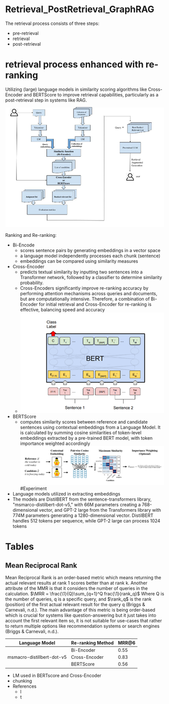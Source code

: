 # Retrieval_PostRetrieval_GraphRAG
The retrieval process consists of three steps: 
* pre-retrieval
* retrieval
* post-retrieval

# retrieval process enhanced with re-ranking
Utilizing (large) language models in similarity scoring algorithms like Cross-Encoder and BERTScore to improve retrieval capabilities, particularly as a post-retrieval step in systems like RAG.

![Post Retrieval](Workflow-Reranker_RAG.jpg)



Ranking and Re-ranking:
* Bi-Encode
  * scores sentence pairs by generating embeddings in a vector space
  * a language model independently processes each chunk (sentence)
  * embeddings can be compared using similarity measures
* Cross-Encoder
  * predicts textual similarity by inputting two sentences into a Transformer network, followed by a classifier to determine similarity probability.
  * Cross-Encoders significantly improve re-ranking accuracy by performing attention mechanisms across queries and documents, but are computationally intensive. Therefore, a combination of Bi-Encoder for initial retrieval and Cross-Encoder for re-ranking is effective, balancing speed and accuracy
  * ![Cross-Encoder](Cross_Encoder.png)
* BERTScore 
  * computes similarity scores between reference and candidate sentences using contextual embeddings from a Language Model. It is calculated by summing cosine similarities of token-level embeddings extracted by a pre-trained BERT model, with token importance weighted accordingly
    ![Cross-Encoder](BERTScore.png)
#Experiment
* Language models utilized in extracting embeddings
* The models are DistilBERT from the sentence-transformers library, "msmarco-distilbert-dot-v5," with 66M parameters creating a 768-dimensional vector, and GPT-2 large from the Transformers library with 774M parameters generating a 1280-dimensional vector. DistilBERT handles 512 tokens per sequence, while GPT-2 large can process 1024 tokens
 # Tables
 ## Mean Reciprocal Rank
 Mean Reciprocal Rank is an order-based metric which means returning the actual relevant results at rank 1 scores better than at rank k. Another attribute of the MMR is that it considers the number of queries in the calculation.
 $\MRR = \frac{\1}{Q}\sum_{q=1}^Q frac{\1}{rank_q}\$
Where Q is the number of queries, q is a specific query, and $\rank_q\$ is the rank (position) of the first actual relevant result for the query q (Briggs & Carnevali, n.d.).
The main advantage of this metric is being order-based which is crucial for systems like question-answering but it just takes into account the first relevant item so, it is not suitable for use-cases that rather to return multiple options like recommendation systems or search engines (Briggs & Carnevali, n.d.).


|  Language Model            | Re-ranking Method | MRR@6     |
| -------------------------- | ----------------- | --------- |
|                            | Bi-Encoder        |0.55       |
| msmacro-distillbert-dot-v5 | Cross-Encoder     |0.83       |
|                            | BERTScore         |0.56       |

* LM used in BERTscore and Cross-Encoder
* chunking
* References 
  *  l 
  *  t
  

